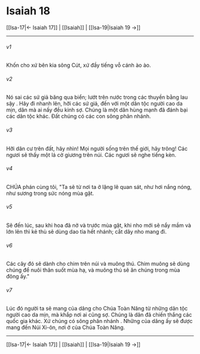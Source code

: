 # Isaiah 18

[[Isa-17|← Isaiah 17]] | [[Isaiah]] | [[Isa-19|Isaiah 19 →]]
***



###### v1 
Khốn cho xứ bên kia sông Cút, xứ đầy tiếng vỗ cánh ào ào. 

###### v2 
Nó sai các sứ giả băng qua biển; lướt trên nước trong các thuyền bằng lau sậy . Hãy đi nhanh lên, hỡi các sứ giả, đến với một dân tộc người cao da mịn, dân mà ai nấy đều kinh sợ. Chúng là một dân hùng mạnh đã đánh bại các dân tộc khác. Đất chúng có các con sông phân nhánh. 

###### v3 
Hỡi dân cư trên đất, hãy nhìn! Mọi người sống trên thế giới, hãy trông! Các ngươi sẽ thấy một lá cờ giương trên núi. Các ngươi sẽ nghe tiếng kèn. 

###### v4 
CHÚA phán cùng tôi, "Ta sẽ từ nơi ta ở lặng lẽ quan sát, như hơi nắng nóng, như sương trong sức nóng mùa gặt. 

###### v5 
Sẽ đến lúc, sau khi hoa đã nở và trước mùa gặt, khi nho mới sẽ nẩy mầm và lớn lên thì kẻ thù sẽ dùng dao tỉa hết nhánh; cắt dây nho mang đi. 

###### v6 
Các cây đó sẽ dành cho chim trên núi và muông thú. Chim muông sẽ dùng chúng để nuôi thân suốt mùa hạ, và muông thú sẽ ăn chúng trong mùa đông ấy." 

###### v7 
Lúc đó người ta sẽ mang của dâng cho Chúa Toàn Năng từ những dân tộc người cao da mịn, mà khắp nơi ai cũng sợ. Chúng là dân đã chiến thắng các quốc gia khác. Xứ chúng có sông phân nhánh . Những của dâng ấy sẽ được mang đến Núi Xi-ôn, nơi ở của Chúa Toàn Năng.

***
[[Isa-17|← Isaiah 17]] | [[Isaiah]] | [[Isa-19|Isaiah 19 →]]
